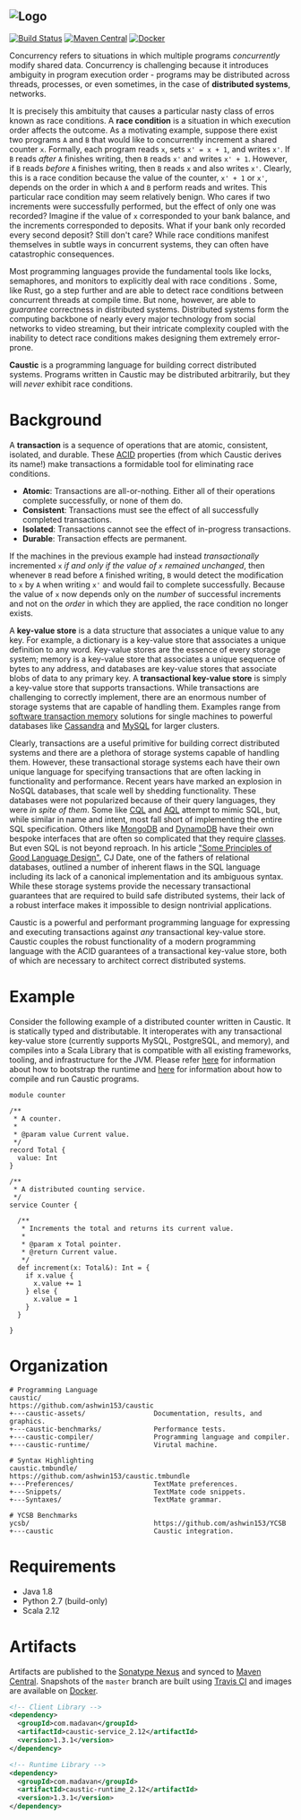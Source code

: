 ![Logo](https://github.com/ashwin153/caustic/blob/master/caustic-assets/images/banner.png)
---
[![Build Status](https://travis-ci.org/ashwin153/caustic.svg?branch=master)][3]
[![Maven Central](https://img.shields.io/maven-central/v/com.madavan/caustic-runtime_2.12.svg)][2]
[![Docker](https://img.shields.io/docker/build/ashwin153/caustic.svg)][4]

Concurrency refers to situations in which multiple programs *concurrently* modify shared data.
Concurrency is challenging because it introduces ambiguity in program execution order - 
programs may be distributed across threads, processes, or even sometimes, in the case of 
__distributed systems__, networks. 

It is precisely this ambituity that causes a particular nasty class of erros known as race 
conditions. A __race condition__ is a situation in which execution order affects the outcome. As a 
motivating example, suppose there exist two programs ```A``` and ```B``` that would like to 
concurrently increment a shared counter ```x```. Formally, each program reads ```x```, sets 
```x' = x + 1```, and writes ```x'```. If ```B``` reads *after* ```A``` finishes writing, then 
```B``` reads ```x'``` and writes ```x' + 1```. However, if ```B``` reads *before* ```A``` finishes 
writing, then ```B``` reads ```x``` and also writes ```x'```. Clearly, this is a race condition 
because the value of the counter, ```x' + 1``` or ```x'```, depends on the order in which ```A``` 
and ```B``` perform reads and writes. This particular race condition may seem relatively benign. Who 
cares if two increments were successfully performed, but the effect of only one was recorded? 
Imagine if the value of ```x``` corresponded to your bank balance, and the increments corresponded 
to deposits. What if your bank only recorded every second deposit? Still don't care? While race 
conditions manifest themselves in subtle ways in concurrent systems, they can often have 
catastrophic consequences.

Most programming languages provide the fundamental tools like locks, semaphores, and monitors to
explicitly deal with race conditions . Some, like Rust, go a step further and are able to detect 
race conditions between concurrent threads at compile time. But none, however, are able to 
*guarantee* correctness in distributed systems. Distributed systems form the computing backbone
of nearly every major technology from social networks to video streaming, but their intricate 
complexity coupled with the inability to detect race conditions makes designing them extremely 
error-prone.
  
__Caustic__ is a programming language for building correct distributed systems. Programs written in
Caustic may be distributed arbitrarily, but they will *never* exhibit race conditions.

# Background
A __transaction__ is a sequence of operations that are atomic, consistent, isolated, and durable. 
These [ACID][6] properties (from which Caustic derives its name!) make transactions a formidable 
tool for eliminating race conditions. 

- __Atomic__: Transactions are all-or-nothing. Either all of their operations complete successfully, 
  or none of them do.
- __Consistent__: Transactions must see the effect of all successfully completed transactions.
- __Isolated__: Transactions cannot see the effect of in-progress transactions.
- __Durable__: Transaction effects are permanent.

If the machines in the previous example had instead *transactionally* incremented ```x``` *if and 
only if the value of ```x``` remained unchanged*, then whenever ```B``` read before ```A``` finished 
writing, ```B``` would detect the modification to ```x``` by ```A``` when writing ```x'``` and 
would fail to complete successfully. Because the value of ```x``` now depends only on the
*number* of successful increments and not on the *order* in which they are applied, the race
condition no longer exists.

A __key-value store__ is a data structure that associates a unique value to any key. For example, a 
dictionary is a key-value store that associates a unique definition to any word. Key-value stores 
are the essence of every storage system; memory is a key-value store that associates a unique 
sequence of bytes to any address, and databases are key-value stores that associate blobs of data to 
any primary key. A __transactional key-value store__ is simply a key-value store that supports 
transactions. While transactions are challenging to correctly implement, there are an enormous 
number of storage systems that are capable of handling them. Examples range from 
[software transaction memory][7] solutions for single machines to powerful databases like 
[Cassandra][8] and [MySQL][9] for larger clusters.

Clearly, transactions are a useful primitive for building correct distributed systems and there 
are a plethora of storage systems capable of handling them. However, these transactional storage 
systems each have their own unique language for specifying transactions that are often lacking in 
functionality and performance. Recent years have marked an explosion in NoSQL databases, that scale
well by shedding functionality. These databases were not popularized because of their query
languages, they were *in spite of them*. Some like [CQL][11] and [AQL][12] attempt to mimic SQL, 
but, while similar in name and intent, most fall short of implementing the entire SQL specification.
Others like [MongoDB][13] and [DynamoDB][14] have their own bespoke interfaces that are often so 
complicated that they require [classes][15]. But even SQL is not beyond reproach. In his article 
["Some Principles of Good Language Design"][10], CJ Date, one of the fathers of relational 
databases, outlined a number of inherent flaws in the SQL language including its lack of a canonical 
implementation and its ambiguous syntax. While these storage systems provide the necessary
transactional guarantees that are required to build safe distributed systems, their lack of a robust
interface makes it impossible to design nontrivial applications.

Caustic is a powerful and performant programming language for expressing and executing transactions
against *any* transactional key-value store. Caustic couples the robust functionality of a modern 
programming language with the ACID guarantees of a transactional key-value store, both of which are 
necessary to architect correct distributed systems.

# Example
Consider the following example of a distributed counter written in Caustic. It is statically typed
and distributable. It interoperates with any transactional key-value store (currently supports
MySQL, PostgreSQL, and memory), and compiles into a Scala Library that is compatible with all
existing frameworks, tooling, and infrastructure for the JVM. Please refer [here][16] for 
information about how to bootstrap the runtime and [here][17] for information about how to compile
and run Caustic programs.

```
module counter

/**
 * A counter.
 *
 * @param value Current value.
 */
record Total {
  value: Int
}

/**
 * A distributed counting service.
 */
service Counter {

  /**
   * Increments the total and returns its current value.
   *
   * @param x Total pointer.
   * @return Current value.
   */
  def increment(x: Total&): Int = {
    if x.value {
      x.value += 1
    } else {
      x.value = 1
    }
  }

}
```

# Organization
```
# Programming Language
caustic/                            https://github.com/ashwin153/caustic
+---caustic-assets/                 Documentation, results, and graphics.
+---caustic-benchmarks/             Performance tests.
+---caustic-compiler/               Programming language and compiler.
+---caustic-runtime/                Virutal machine.

# Syntax Highlighting
caustic.tmbundle/                   https://github.com/ashwin153/caustic.tmbundle
+---Preferences/                    TextMate preferences.
+---Snippets/                       TextMate code snippets.
+---Syntaxes/                       TextMate grammar.

# YCSB Benchmarks
ycsb/                               https://github.com/ashwin153/YCSB
+---caustic                         Caustic integration.
```

# Requirements
- Java 1.8 
- Python 2.7 (build-only) 
- Scala 2.12 

# Artifacts
Artifacts are published to the [Sonatype Nexus][1] and synced to [Maven Central][2]. Snapshots of 
the ```master``` branch are built using [Travis CI][3] and images are available on [Docker][4]. 

```xml
<!-- Client Library -->
<dependency>
  <groupId>com.madavan</groupId>
  <artifactId>caustic-service_2.12</artifactId>
  <version>1.3.1</version>
</dependency>

<!-- Runtime Library -->
<dependency>
  <groupId>com.madavan</groupId>
  <artifactId>caustic-runtime_2.12</artifactId>
  <version>1.3.1</version>
</dependency>
```

[1]: https://oss.sonatype.org/index.html#nexus-search;quick~com.madavan
[2]: https://search.maven.org/#search%7Cga%7C1%7Cg%3A%22com.madavan%22
[3]: https://travis-ci.org/ashwin153/caustic
[4]: https://hub.docker.com/r/ashwin153/caustic/
[5]: https://blog.rust-lang.org/2015/04/10/Fearless-Concurrency.html
[6]: https://en.wikipedia.org/wiki/ACID
[7]: https://en.wikipedia.org/wiki/Software_transactional_memory
[8]: https://en.wikipedia.org/wiki/Distributed_lock_manager
[9]: https://en.wikipedia.org/wiki/Database_transaction
[10]: https://tinyurl.com/yc7hjvvz
[11]: https://docs.datastax.com/en/cql/3.1/cql/cql_intro_c.html
[12]: https://docs.arangodb.com/3.1/AQL/
[13]: https://www.mongodb.com
[14]: https://aws.amazon.com/dynamodb/
[15]: https://university.mongodb.com/
[16]: https://github.com/ashwin153/caustic/blob/master/caustic-runtime/README.md
[17]: https://github.com/ashwin153/caustic/tree/master/caustic-compiler

